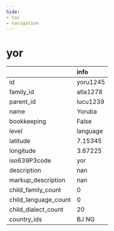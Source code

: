 ```yaml
---
hide:
- toc
- navigation
---
```

# yor
|                      | info     |
|:---------------------|:---------|
| id                   | yoru1245 |
| family_id            | atla1278 |
| parent_id            | lucu1239 |
| name                 | Yoruba   |
| bookkeeping          | False    |
| level                | language |
| latitude             | 7.15345  |
| longitude            | 3.67225  |
| iso639P3code         | yor      |
| description          | nan      |
| markup_description   | nan      |
| child_family_count   | 0        |
| child_language_count | 0        |
| child_dialect_count  | 20       |
| country_ids          | BJ NG    |
